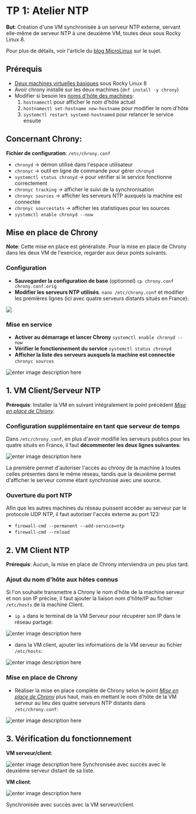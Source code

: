 # TP 1: Atelier NTP

**But**: Création d'une VM synchronisée à un serveur NTP externe, servant elle-même de serveur NTP à une deuxième VM, toutes deux sous Rocky Linux 8.

Pour plus de détails, voir l'article du [blog MicroLinux](https://blog.microlinux.fr/chrony-rocky-linux-8/) sur le sujet.

## Prérequis

- [Deux machines virtuelles basiques](https://github.com/RathGate/Linux-B2-Novak/blob/618100475c41369220b78136b76a24ef9fbaeed4/Cours/1.%20VM%20Rocky%20Linux%208.md) sous Rocky Linux 8
- Avoir chrony installé sur les deux machines (`dnf install -y chrony`)
- Modifier si besoin les [noms d'hôte des machines](https://github.com/RathGate/Linux-B2-Novak/blob/bc88dad68f8c236ab89c12916053b2ecb27a3a43/Divers/hostname.md):
  1. `hostnamectl` pour afficher le nom d'hôte actuel
  2. `hostnamectl set-hostname new-hostname` pour modifier le nom d'hôte
  3. `systemctl restart systemd-hostnamed` pour relancer le service ensuite

## Concernant Chrony:

**Fichier de configuration**: `/etc/chrony.conf`

- `chronyd` -> démon utilisé dans l'espace utilisateur
- `chronyc` -> outil en ligne de commande pour gérer `chronyd`
- `systemctl status chronyd` -> pour vérifier si le service fonctionne correctement
- `chronyc tracking` -> afficher le suivi de la synchronisation
- `chronyc sources` -> afficher les serveurs NTP auxquels la machine est connectée
- `chronyc sourcestats` -> afficher les statistiques pour les sources
- `systemctl enable chronyd --now`

## Mise en place de Chrony

**Note**: Cette mise en place est généraliste. Pour la mise en place de Chrony dans les deux VM de l'exercice, regarder aux deux points suivants.

### Configuration

- **Sauvegarder la configuration de base** (optionnel)
  `cp chrony.conf chrony.conf.orig`
- **Modifier les serveurs NTP utilisés**.
  `nano /etc/chrony.conf` et modifier les premières lignes (ici avec quatre serveurs distants situés en France):

![](https://iili.io/JoPwykQ.md.png)

### Mise en service

- **Activer au démarrage et lancer Chrony**
  `systemctl enable chronyd --now`
- **Vérifier le fonctionnement du service**
  `systemctl status chronyd`
- **Afficher la liste des serveurs auxquels la machine est connectée**
  `chronyc sources`

![enter image description here](https://i.postimg.cc/9f0rRNFp/Calque-1.png)

## 1. VM Client/Serveur NTP

**Prérequis**: Installer la VM en suivant intégralement le point précédent [_Mise en place de Chrony_](https://github.com/RathGate/Linux-B2-Novak/tree/main/TP/1.%20Atelier%20NTP#mise-en-place-de-chrony).

### Configuration supplémentaire en tant que serveur de temps

Dans `/etc/chrony.conf`, en plus d'avoir modifié les serveurs publics pour les quatre situés en France, il faut **décommenter les deux lignes suivantes**:

![enter image description here](https://i.postimg.cc/PqrW54wb/1.png)

La première permet d'autoriser l'accès au chrony de la machine à toutes celles présentes dans le même réseau, tandis que la deuxième permet d'afficher le serveur comme étant synchronisé avec une source.

### Ouverture du port NTP

Afin que les autres machines du réseau puissent accéder au serveur par le protocole UDP NTP, il faut autoriser l'accès externe au port 123:

- `firewall-cmd --permanent --add-service=ntp`
- `firewall-cmd --reload`

## 2. VM Client NTP

**Prérequis**: Aucun, la mise en place de Chrony interviendra un peu plus tard.

### Ajout du nom d'hôte aux hôtes connus

Si l'on souhaite transmettre à Chrony le nom d'hôte de la machine serveur et non son IP précise, il faut ajouter la liaison nom d'hôte/IP au fichier `/etc/hosts` de la machine Client.

- `ip a` dans le terminal de la VM Serveur pour récupérer son IP dans le réseau partagé:

![enter image description here](https://i.postimg.cc/fR0Lj0h4/Virtual-Box-server-chrony-26-11-2023-19-10-51.png)

- dans la VM client, ajouter les informations de la VM serveur au fichier `/etc/hosts`:

![enter image description here](https://i.postimg.cc/GpmbgBWh/1.png)

### Mise en place de Chrony

- Réaliser la mise en place complète de Chrony selon le point [_Mise en place de Chrony_](https://github.com/RathGate/Linux-B2-Novak/tree/main/TP/1.%20Atelier%20NTP#mise-en-place-de-chrony) plus haut, mais en mettant le nom d'hôte de la VM serveur au lieu des quatre serveurs NTP distants dans `/etc/chrony.conf`:

![enter image description here](https://i.postimg.cc/DZDLMt5j/1.png)

## 3. Vérification du fonctionnement

**VM serveur/client**:

![enter image description here](https://i.postimg.cc/6qncLWwL/Capture-d-cran-2023-11-26-192537.png)
Synchronisée avec succès avec le deuxième serveur distant de sa liste.

**VM client**:

![enter image description here](https://i.postimg.cc/vHXfRgPx/Capture-d-cran-2023-11-26-192639.png)

Synchronisée avec succès avec la VM serveur/client.
